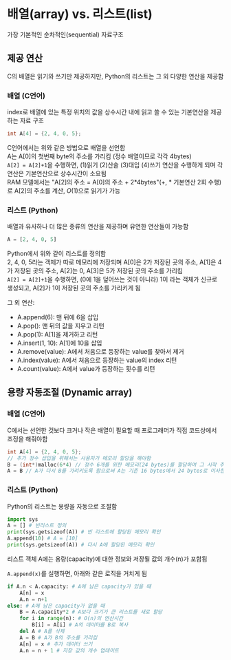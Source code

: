 # 배열(array) vs. 리스트(list)
가장 기본적인 순차적인(sequential) 자료구조

## 제공 연산
C의 배열은 읽기와 쓰기만 제공하지만, Python의 리스트는 그 외 다양한 연산을 제공함
### 배열 (C언어)
index로 배열에 있는 특정 위치의 값을 상수시간 내에 읽고 쓸 수 있는 기본연산을 제공하는 자료 구조
```c
int A[4] = {2, 4, 0, 5};
```
C언어에서는 위와 같은 방법으로 배열을 선언함\
A는 A[0]의 첫번째 byte의 주소를 가리킴 (정수 배열이므로 각각 4bytes)\
`A[2] = A[2]+1`을 수행하면, (1)읽기 (2)산술 (3)대입 (4)쓰기 연산을 수행하게 되며 각 연산은 기본연산으로 상수시간이 소요됨\
RAM 모델에서는 "A[2]의 주소 = A[0]의 주소 + 2*4bytes"(+, * 기본연산 2회 수행)로 A[2]의 주소를 계산, $O(1)$으로 읽기가 가능

### 리스트 (Python)
배열과 유사하나 더 많은 종류의 연산을 제공하며 유연한 연산들이 가능함
```python
A = [2, 4, 0, 5]
```
Python에서 위와 같이 리스트를 정의함\
2, 4, 0, 5라는 객체가 따로 메모리에 저장되며
A[0]은 2가 저장된 곳의 주소, A[1]은 4가 저장된 곳의 주소, A[2]는 0, A[3]은 5가 저장된 곳의 주소를 가리킴\
`A[2] = A[2]+1`을 수행하면, (0에 1을 덮어쓰는 것이 아니라) 1이 라는 객체가 신규로 생성되고, A[2]가 1이 저장된 곳의 주소를 가리키게 됨

그 외 연산:
- A.append(6): 맨 뒤에 6을 삽입
- A.pop(): 맨 뒤의 값을 지우고 리턴
- A.pop(1): A[1]을 제거하고 리턴
- A.insert(1, 10): A[1]에 10을 삽입
- A.remove(value): A에서 처음으로 등장하는 value를 찾아서 제거
- A.index(value): A에서 처음으로 등장하는 value의 index 리턴
- A.count(value): A에서 value가 등장하는 횟수를 리턴

## 용량 자동조절 (Dynamic array)
### 배열 (C언어)
C에서는 선언한 것보다 크거나 작은 배열이 필요할 때 프로그래머가 직접 코드상에서 조정을 해줘야함
```c
int A[4] = {2, 4, 0, 5};
// 추가 정수 삽입을 위해서는 사용자가 메모리 할당을 해야함
B = (int*)malloc(6*4) // 정수 6개를 위한 메모리(24 bytes)를 할당하여 그 시작 주소를 B에 저장
A = B // A가 다시 B를 가리키도록 함으로써 A는 기존 16 bytes에서 24 bytes로 이사한 것이 됨
```

### 리스트 (Python)
Python의 리스트는 용량을 자동으로 조절함

```python
import sys
A = [] # 빈리스트 정의
print(sys.getsizeof(A)) # 빈 리스트에 할당된 메모리 확인
A.append(10) # A = [10]
print(sys.getsizeof(A)) # 다시 A에 할당된 메모리 확인
```
리스트 객체 A에는 용량(capacity)에 대한 정보와 저장될 값의 개수(n)가 포함됨

`A.append(x)`를 실행하면, 아래와 같은 로직을 거치게 됨
```python
if A.n < A.capacity: # A에 남은 capacity가 있을 때
    A[n] = x
    A.n = n+1
else: # A에 남은 capacity가 없을 때
    B = A.capacity*2 # A보다 크기가 큰 리스트를 새로 할당
    for i in range(n): # O(n)의 연산시간
        B[i] = A[i] # A의 데이터를 B로 복사
    del A # A를 삭제
    A = B # A가 B의 주소를 가리킴
    A[n] = x # 추가 데이터 쓰기
    A.n = n + 1 # 저장 값의 개수 업데이트
```